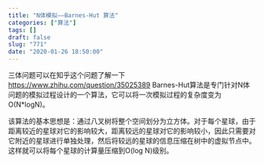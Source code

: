 ```yaml
---
title: "N体模拟——Barnes-Hut 算法"
categories: ["算法"]
tags: []
draft: false
slug: "771"
date: "2020-01-26 18:50:00"
---
```


三体问题可以在知乎这个问题了解一下 https://www.zhihu.com/question/35025389
Barnes-Hut算法是专门针对N体问题的模拟过程设计的一个算法，它可以将一次模拟过程的复杂度变为O(N*logN)。

该算法的基本思想是：通过八叉树将整个空间划分为立方体。对于每个星球，由于距离较近的星球对它的影响较大，距离较远的星球对它的影响较小，因此只需要对它附近的星球进行单独处理，然后将较远的星球的信息压缩在树中的虚拟节点中。这样就可以将每个星球的计算量压缩到O(log N)级别。
